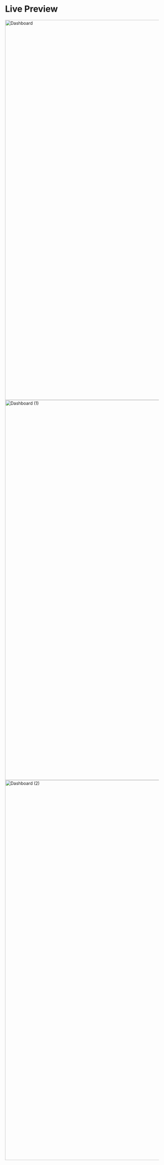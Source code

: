 <h1>Live Preview</h1>
<img width="1000" height="1246" alt="Dashboard" src="https://github.com/user-attachments/assets/2a62bf20-c717-4d45-8feb-f955a31342a2" />
</br>
<img width="1000" height="1246" alt="Dashboard (1)" src="https://github.com/user-attachments/assets/241ec2ab-1735-41b8-9765-63e15748ee18" />
</br>
<img width="1000" height="1246" alt="Dashboard (2)" src="https://github.com/user-attachments/assets/38b85fe1-8eaf-488a-b988-ff4cf34757d8" />

